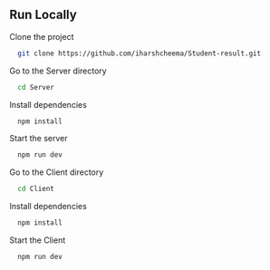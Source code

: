 
## Run Locally

Clone the project

```bash
  git clone https://github.com/iharshcheema/Student-result.git
```

Go to the Server directory

```bash
  cd Server
```

Install dependencies

```bash
  npm install
```

Start the server

```bash
  npm run dev
```
Go to the Client directory

```bash
  cd Client
```

Install dependencies

```bash
  npm install
```

Start the Client

```bash
  npm run dev
```

